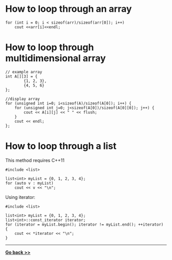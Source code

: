 # How to loop through an array
```
for (int i = 0; i < sizeof(arr)/sizeof(arr[0]); i++) 
	cout <<arr[i]<<endl;

```
# How to loop through multidimensional array
```
// example array
int A[][3] = {
        {1, 2, 3},
        {4, 5, 6}
};

//display array
for (unsigned int i=0; i<sizeof(A)/sizeof(A[0]); i++) {
    for (unsigned int j=0; j<sizeof(A[0])/sizeof(A[0][0]); j++) {
        cout << A[i][j] << " " << flush;
    }
    cout << endl;
}; 

```
# How to loop through a list 
This method requires C++11

```
#include <list>

list<int> myList = {0, 1, 2, 3, 4};
for (auto v : myList)
	cout << v << "\n";
```

Using iterator: 
 
```
#include <list>

list<int> myList = {0, 1, 2, 3, 4};
list<int>::const_iterator iterator;
for (iterator = myList.begin(); iterator != myList.end(); ++iterator) {
    cout << *iterator << "\n";
}
```

---
**[Go back >>](/CPP)**